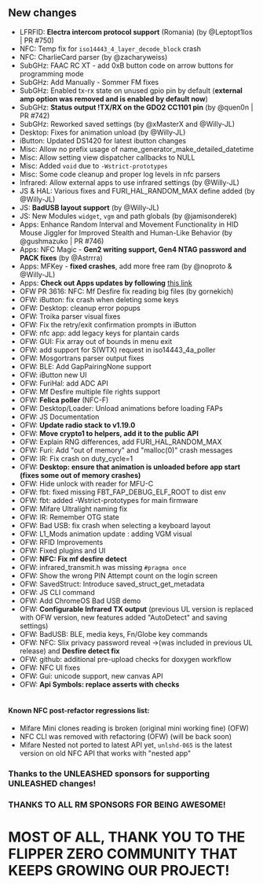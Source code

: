 ## New changes
* LFRFID: **Electra intercom protocol support** (Romania) (by @Leptopt1los | PR #750)
* NFC: Temp fix for `iso14443_4_layer_decode_block` crash
* NFC: CharlieCard parser (by @zacharyweiss)
* SubGHz: FAAC RC XT - add 0xB button code on arrow buttons for programming mode
* SubGHz: Add Manually - Sommer FM fixes
* SubGHz: Enabled tx-rx state on unused gpio pin by default (**external amp option was removed and is enabled by default now**)
* SubGHz: **Status output !TX/RX on the GDO2 CC1101 pin** (by @quen0n | PR #742)
* SubGHz: Reworked saved settings (by @xMasterX and @Willy-JL)
* Desktop: Fixes for animation unload (by @Willy-JL)
* iButton: Updated DS1420 for latest ibutton changes
* Misc: Allow no prefix usage of name_generator_make_detailed_datetime
* Misc: Allow setting view dispatcher callbacks to NULL
* Misc: Added `void` due to `-Wstrict-prototypes`
* Misc: Some code cleanup and proper log levels in nfc parsers
* Infrared: Allow external apps to use infrared settings (by @Willy-JL)
* JS & HAL: Various fixes and FURI_HAL_RANDOM_MAX define added (by @Willy-JL)
* JS: **BadUSB layout support** (by @Willy-JL)
* JS: New Modules `widget`, `vgm` and path globals (by @jamisonderek)
* Apps: Enhance Random Interval and Movement Functionality in HID Mouse Jiggler for Improved Stealth and Human-Like Behavior (by @gushmazuko | PR #746)
* Apps: NFC Magic - **Gen2 writing support, Gen4 NTAG password and PACK fixes** (by @Astrrra)
* Apps: MFKey - **fixed crashes**, add more free ram (by @noproto & @Willy-JL) 
* Apps: **Check out Apps updates by following** [this link](https://github.com/xMasterX/all-the-plugins/commits/dev)
* OFW PR 3616: NFC: Mf Desfire fix reading big files (by gornekich)
* OFW: iButton: fix crash when deleting some keys
* OFW: Desktop: cleanup error popups
* OFW: Troika parser visual fixes 
* OFW: Fix the retry/exit confirmation prompts in iButton
* OFW: nfc app: add legacy keys for plantain cards
* OFW: GUI: Fix array out of bounds in menu exit 
* OFW: add support for S(WTX) request in iso14443_4a_poller
* OFW: Mosgortrans parser output fixes
* OFW: BLE: Add GapPairingNone support 
* OFW: iButton new UI 
* OFW: FuriHal: add ADC API
* OFW: Mf Desfire multiple file rights support
* OFW: **Felica poller** (NFC-F)
* OFW: Desktop/Loader: Unload animations before loading FAPs
* OFW: JS Documentation
* OFW: **Update radio stack to v1.19.0**
* OFW: **Move crypto1 to helpers, add it to the public API**
* OFW: Explain RNG differences, add FURI_HAL_RANDOM_MAX
* OFW: Furi: Add "out of memory" and "malloc(0)" crash messages
* OFW: IR: Fix crash on duty_cycle=1
* OFW: **Desktop: ensure that animation is unloaded before app start (fixes some out of memory crashes)**
* OFW: Hide unlock with reader for MFU-C 
* OFW: fbt: fixed missing FBT_FAP_DEBUG_ELF_ROOT to dist env
* OFW: fbt: added -Wstrict-prototypes for main firmware
* OFW: Mifare Ultralight naming fix 
* OFW: IR: Remember OTG state
* OFW: Bad USB: fix crash when selecting a keyboard layout
* OFW: L1_Mods animation update : adding VGM visual 
* OFW: RFID Improvements 
* OFW: Fixed plugins and UI 
* OFW: **NFC: Fix mf desfire detect**
* OFW: infrared_transmit.h was missing `#pragma once`
* OFW: Show the wrong PIN Attempt count on the login screen
* OFW: SavedStruct: Introduce saved_struct_get_metadata
* OFW: JS CLI command
* OFW: Add ChromeOS Bad USB demo
* OFW: **Configurable Infrared TX output** (previous UL version is replaced with OFW version, new features added "AutoDetect" and saving settings)
* OFW: BadUSB: BLE, media keys, Fn/Globe key commands
* OFW: NFC: Slix privacy password reveal ->(was included in previous UL release) and **Desfire detect fix**
* OFW: github: additional pre-upload checks for doxygen workflow
* OFW: NFC UI fixes
* OFW: Gui: unicode support, new canvas API
* OFW: **Api Symbols: replace asserts with checks**
<br><br>
#### Known NFC post-refactor regressions list: 
- Mifare Mini clones reading is broken (original mini working fine) (OFW)
- NFC CLI was removed with refactoring (OFW) (will be back soon)
- Mifare Nested not ported to latest API yet, `unlshd-065` is the latest version on old NFC API that works with "nested app"

### Thanks to the UNLEASHED sponsors for supporting UNLEASHED changes!

### THANKS TO ALL RM SPONSORS FOR BEING AWESOME!

# MOST OF ALL, THANK YOU TO THE FLIPPER ZERO COMMUNITY THAT KEEPS GROWING OUR PROJECT!
